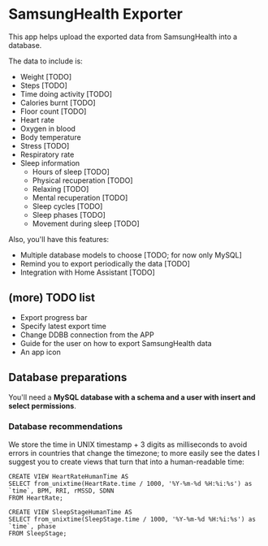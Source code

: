 # SamsungHealth Exporter

This app helps upload the exported data from SamsungHealth into a database.

The data to include is:
- Weight [TODO]
- Steps [TODO]
- Time doing activity [TODO]
- Calories burnt [TODO]
- Floor count [TODO]
- Heart rate
- Oxygen in blood
- Body temperature
- Stress [TODO]
- Respiratory rate
- Sleep information
  - Hours of sleep [TODO]
  - Physical recuperation [TODO]
  - Relaxing [TODO]
  - Mental recuperation [TODO]
  - Sleep cycles [TODO]
  - Sleep phases [TODO]
  - Movement during sleep [TODO]

Also, you'll have this features:
- Multiple database models to choose [TODO; for now only MySQL]
- Remind you to export periodically the data [TODO]
- Integration with Home Assistant [TODO]

## (more) TODO list
- Export progress bar
- Specify latest export time
- Change DDBB connection from the APP
- Guide for the user on how to export SamsungHealth data
- An app icon

## Database preparations

You'll need a **MySQL database with a schema and a user with insert and select permissions**.

### Database recommendations

We store the time in UNIX timestamp + 3 digits as milliseconds to avoid errors in countries that change the timezone;
to more easily see the dates I suggest you to create views that turn that into a human-readable time:

```
CREATE VIEW HeartRateHumanTime AS
SELECT from_unixtime(HeartRate.time / 1000, '%Y-%m-%d %H:%i:%s') as `time`, BPM, RRI, rMSSD, SDNN
FROM HeartRate;

CREATE VIEW SleepStageHumanTime AS
SELECT from_unixtime(SleepStage.time / 1000, '%Y-%m-%d %H:%i:%s') as `time`, phase
FROM SleepStage;
```